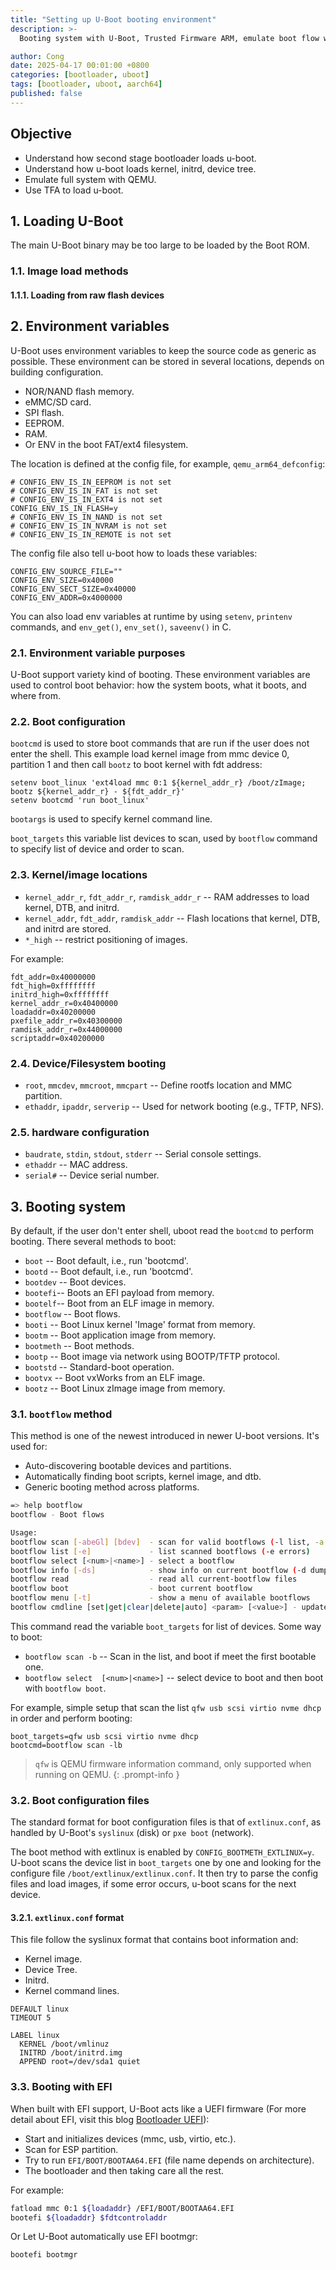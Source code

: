 ```yaml
---
title: "Setting up U-Boot booting environment"
description: >-
  Booting system with U-Boot, Trusted Firmware ARM, emulate boot flow with qemu.

author: Cong
date: 2025-04-17 00:01:00 +0800
categories: [bootloader, uboot]
tags: [bootloader, uboot, aarch64]
published: false
---
```


## Objective

- Understand how second stage bootloader loads u-boot.
- Understand how u-boot loads kernel, initrd, device tree.
- Emulate full system with QEMU.
- Use TFA to load u-boot.

## 1. Loading U-Boot

The main U-Boot binary may be too large to be loaded by the Boot ROM.

### 1.1. Image load methods

#### 1.1.1. Loading from raw flash devices

## 2. Environment variables

U-Boot uses environment variables to keep the source code as generic as possible. These environment can be stored in several locations, depends on building configuration.

- NOR/NAND flash memory.
- eMMC/SD card.
- SPI flash.
- EEPROM.
- RAM.
- Or ENV in the boot FAT/ext4 filesystem.

The location is defined at the config file, for example, `qemu_arm64_defconfig`:

```text
# CONFIG_ENV_IS_IN_EEPROM is not set
# CONFIG_ENV_IS_IN_FAT is not set
# CONFIG_ENV_IS_IN_EXT4 is not set
CONFIG_ENV_IS_IN_FLASH=y
# CONFIG_ENV_IS_IN_NAND is not set
# CONFIG_ENV_IS_IN_NVRAM is not set
# CONFIG_ENV_IS_IN_REMOTE is not set
```

The config file also tell u-boot how to loads these variables:

```text
CONFIG_ENV_SOURCE_FILE=""
CONFIG_ENV_SIZE=0x40000
CONFIG_ENV_SECT_SIZE=0x40000
CONFIG_ENV_ADDR=0x4000000
```

You can also load env variables at runtime by using `setenv`, `printenv` commands, and `env_get()`, `env_set()`, `saveenv()` in C.

### 2.1. Environment variable purposes

U-Boot support variety kind of booting. These environment variables are used to control boot behavior: how the system boots, what it boots, and where from.

### 2.2. Boot configuration

`bootcmd` is used to store boot commands that are run if the user does not enter the shell. This example load kernel image from mmc device 0, partition 1 and then call `bootz` to boot kernel with fdt address:

```text
setenv boot_linux 'ext4load mmc 0:1 ${kernel_addr_r} /boot/zImage; bootz ${kernel_addr_r} - ${fdt_addr_r}'
setenv bootcmd 'run boot_linux'
```

`bootargs` is used to specify kernel command line.

`boot_targets` this variable list devices to scan, used by `bootflow` command to specify list of device and order to scan.

### 2.3. Kernel/image locations

- `kernel_addr_r`, `fdt_addr_r`, `ramdisk_addr_r` -- RAM addresses to load kernel, DTB, and initrd.
- `kernel_addr`, `fdt_addr`, `ramdisk_addr` -- Flash locations that kernel, DTB, and initrd are stored.
- `*_high` -- restrict positioning of images.

For example:

```text
fdt_addr=0x40000000
fdt_high=0xffffffff
initrd_high=0xffffffff
kernel_addr_r=0x40400000
loadaddr=0x40200000
pxefile_addr_r=0x40300000
ramdisk_addr_r=0x44000000
scriptaddr=0x40200000
```

### 2.4. Device/Filesystem booting

- `root`, `mmcdev`, `mmcroot`, `mmcpart` -- Define rootfs location and MMC partition.
- `ethaddr`, `ipaddr`, `serverip` -- Used for network booting (e.g., TFTP, NFS).

### 2.5. hardware configuration

- `baudrate`, `stdin`, `stdout`, `stderr` -- Serial console settings.
- `ethaddr` -- MAC address.
- `serial#` -- Device serial number.

## 3. Booting system

By default, if the user don't enter shell, uboot read the `bootcmd` to perform booting. There several methods to boot:

- `boot` -- Boot default, i.e., run 'bootcmd'.
- `bootd` -- Boot default, i.e., run 'bootcmd'.
- `bootdev` -- Boot devices.
- `bootefi`-- Boots an EFI payload from memory.
- `bootelf`-- Boot from an ELF image in memory.
- `bootflow` -- Boot flows.
- `booti` -- Boot Linux kernel 'Image' format from memory.
- `bootm` -- Boot application image from memory.
- `bootmeth` -- Boot methods.
- `bootp` -- Boot image via network using BOOTP/TFTP protocol.
- `bootstd` -- Standard-boot operation.
- `bootvx` -- Boot vxWorks from an ELF image.
- `bootz` -- Boot Linux zImage image from memory.

### 3.1. `bootflow` method

This method is one of the newest introduced in newer U-boot versions. It's used for:

- Auto-discovering bootable devices and partitions.
- Automatically finding boot scripts, kernel image, and dtb.
- Generic booting method across platforms.

```bash
=> help bootflow
bootflow - Boot flows

Usage:
bootflow scan [-abeGl] [bdev]  - scan for valid bootflows (-l list, -a all, -e errors, -b boot, -G no global)
bootflow list [-e]             - list scanned bootflows (-e errors)
bootflow select [<num>|<name>] - select a bootflow
bootflow info [-ds]            - show info on current bootflow (-d dump bootflow)
bootflow read                  - read all current-bootflow files
bootflow boot                  - boot current bootflow
bootflow menu [-t]             - show a menu of available bootflows
bootflow cmdline [set|get|clear|delete|auto] <param> [<value>] - update cmdline
```

This command read the variable `boot_targets` for list of devices. Some way to boot:

- `bootflow scan -b` -- Scan in the list, and boot if meet the first bootable one.
- `bootflow select  [<num>|<name>]` -- select device to boot and then boot with `bootflow boot`.

For example, simple setup that scan the list `qfw usb scsi virtio nvme dhcp` in order and perform booting:

```text
boot_targets=qfw usb scsi virtio nvme dhcp
bootcmd=bootflow scan -lb
```

> `qfw` is QEMU firmware information command, only supported when running on QEMU.
{: .prompt-info }

### 3.2. Boot configuration files

The standard format for boot configuration files is that of `extlinux.conf`, as handled by U-Boot's `syslinux` (disk) or `pxe boot` (network).

The boot method with extlinux is enabled by `CONFIG_BOOTMETH_EXTLINUX=y`. U-boot scans the device list in `boot_targets` one by one and looking for the configure file `/boot/extlinux/extlinux.conf`. It then try to parse the config files and load images, if some error occurs, u-boot scans for the next device.

#### 3.2.1. `extlinux.conf` format

This file follow the syslinux format that contains boot information and:

- Kernel image.
- Device Tree.
- Initrd.
- Kernel command lines.

```text
DEFAULT linux
TIMEOUT 5

LABEL linux
  KERNEL /boot/vmlinuz
  INITRD /boot/initrd.img
  APPEND root=/dev/sda1 quiet
```

### 3.3. Booting with EFI

When built with EFI support, U-Boot acts like a UEFI firmware (For more detail about EFI, visit this blog [Bootloader UEFI](/posts/Build-A-x86-Bootloader-UEFI/)):

- Start and initializes devices (mmc, usb, virtio, etc.).
- Scan for ESP partition.
- Try to run `EFI/BOOT/BOOTAA64.EFI` (file name depends on architecture).
- The bootloader and then taking care all the rest.

For example:

```bash
fatload mmc 0:1 ${loadaddr} /EFI/BOOT/BOOTAA64.EFI
bootefi ${loadaddr} $fdtcontroladdr
```

Or Let U-Boot automatically use EFI bootmgr:

```bash
bootefi bootmgr
```
